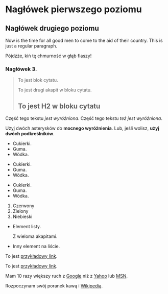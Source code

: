 Nagłówek pierwszego poziomu
===========================

Nagłówek drugiego poziomu
-------------------------

Now is the time for all good men to come to
the aid of their country. This is just a
regular paragraph.

Pójdźże, kiń tę chmurność w głąb flaszy!

### Nagłówek 3.

> To jest blok cytatu.
>
> To jest drugi akapit w bloku cytatu.
>
> ## To jest H2 w bloku cytatu

Część tego tekstu *jest wyróżniona*.
Część tego tekstu _też jest wyróżniona_.

Użyj dwóch asterysków do **mocnego wyróżnienia**.
Lub, jeśli wolisz, __użyj dwóch podkreślników__.

*   Cukierki.
*   Guma.
*   Wódka.

+   Cukierki.
+   Guma.
+   Wódka.

-   Cukierki.
-   Guma.
-   Wódka.

1.  Czerwony
2.  Zielony
3.  Niebieski

*   Element listy.

    Z wieloma akapitami.

*   Inny element na liście.

To jest [przykładowy link](http://przykład.pl/).

To jest [przykładowy link](http://przykład.pl/ "Z Tytułem").

Mam 10 razy większy ruch z [Google][1] niż
z [Yahoo][2] lub [MSN][3].

[1]: http://google.com/        "Google"
[2]: http://search.yahoo.com/  "Yahoo Search"
[3]: http://search.msn.com/    "MSN Search"

Rozpoczynam swój poranek kawą i [Wikipedią][wp].

[wp]: https://pl.wikipedia.org/
